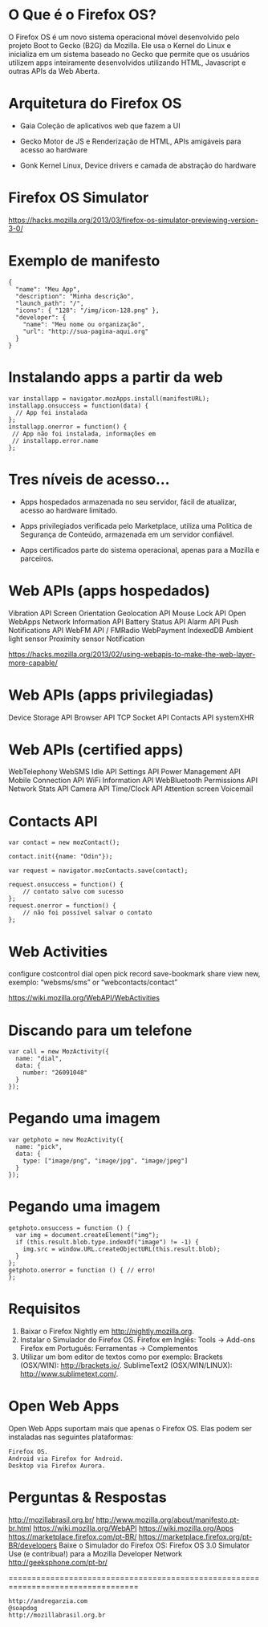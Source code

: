 
O Que é o Firefox OS?
==================================================================================

O Firefox OS é um novo sistema operacional móvel desenvolvido pelo projeto Boot to Gecko (B2G) da Mozilla. Ele usa o Kernel do Linux e inicializa em um sistema baseado no Gecko que permite que os usuários utilizem apps inteiramente desenvolvidos utilizando HTML, Javascript e outras APIs da Web Aberta.


Arquitetura do Firefox OS
==================================================================================

- Gaia
Coleção de aplicativos web que fazem a UI

- Gecko
Motor de JS e Renderização de HTML, APIs amigáveis para acesso ao hardware

- Gonk
Kernel Linux, Device drivers e camada de abstração do hardware


Firefox OS Simulator
==================================================================================

https://hacks.mozilla.org/2013/03/firefox-os-simulator-previewing-version-3-0/


Exemplo de manifesto
==================================================================================
```
{
  "name": "Meu App",
  "description": "Minha descrição",
  "launch_path": "/",
  "icons": { "128": "/img/icon-128.png" },
  "developer": {
    "name": "Meu nome ou organização",
    "url": "http://sua-pagina-aqui.org"
  }
}
```


Instalando apps a partir da web
==================================================================================

```
var installapp = navigator.mozApps.install(manifestURL);
installapp.onsuccess = function(data) {
  // App foi instalada
};
installapp.onerror = function() {
 // App não foi instalada, informações em 
 // installapp.error.name
};
```


Tres níveis de acesso…
==================================================================================

- Apps hospedados 
armazenada no seu servidor, fácil de atualizar, acesso ao hardware limitado.

- Apps privilegiados
verificada pelo Marketplace, utiliza uma Politica de Segurança de Conteúdo, armazenada em um servidor confiável.

- Apps certificados
parte do sistema operacional, apenas para a Mozilla e parceiros.


Web APIs (apps hospedados)
==================================================================================

Vibration API
Screen Orientation
Geolocation API
Mouse Lock API
Open WebApps
Network Information API
Battery Status API
Alarm API
Push Notifications API
WebFM API / FMRadio
WebPayment
IndexedDB
Ambient light sensor
Proximity sensor
Notification

https://hacks.mozilla.org/2013/02/using-webapis-to-make-the-web-layer-more-capable/


Web APIs (apps privilegiadas)
==================================================================================

Device Storage API
Browser API
TCP Socket API
Contacts API
systemXHR


Web APIs (certified apps)
==================================================================================

WebTelephony
WebSMS
Idle API
Settings API
Power Management API
Mobile Connection API
WiFi Information API
WebBluetooth
Permissions API
Network Stats API
Camera API
Time/Clock API
Attention screen
Voicemail


Contacts API
==================================================================================

```
var contact = new mozContact();

contact.init({name: "Odin"});

var request = navigator.mozContacts.save(contact);

request.onsuccess = function() {
	// contato salvo com sucesso
};
request.onerror = function() {
	// não foi possível salvar o contato
};
```


Web Activities
==================================================================================

configure
costcontrol
dial
open
pick
record
save-bookmark
share
view
new, exemplo: “websms/sms” or “webcontacts/contact”

https://wiki.mozilla.org/WebAPI/WebActivities


Discando para um telefone
==================================================================================

```
var call = new MozActivity({
  name: "dial",
  data: {
    number: "26091048"
  }
});
```


Pegando uma imagem
==================================================================================

```
var getphoto = new MozActivity({
  name: "pick",
  data: {
    type: ["image/png", "image/jpg", "image/jpeg"]
  }
});
```


Pegando uma imagem
==================================================================================

```
getphoto.onsuccess = function () {
  var img = document.createElement("img");
  if (this.result.blob.type.indexOf("image") != -1) {
    img.src = window.URL.createObjectURL(this.result.blob);
  }
};
getphoto.onerror = function () { // erro!
};
```


Requisitos
==================================================================================

1. Baixar o Firefox Nightly em http://nightly.mozilla.org.
2. Instalar o Simulador do Firefox OS.
	Firefox em Inglês: Tools → Add-ons
	Firefox em Português: Ferramentas → Complementos
3. Utilizar um bom editor de textos como por exemplo:
	Brackets (OSX/WIN): http://brackets.io/.
	SublimeText2 (OSX/WIN/LINUX): http://www.sublimetext.com/.


Open Web Apps
==================================================================================

Open Web Apps suportam mais que apenas o Firefox OS. Elas podem ser instaladas nas seguintes plataformas:

    Firefox OS.
    Android via Firefox for Android.
    Desktop via Firefox Aurora.

Perguntas & Respostas
==================================================================================

http://mozillabrasil.org.br/
http://www.mozilla.org/about/manifesto.pt-br.html
https://wiki.mozilla.org/WebAPI
https://wiki.mozilla.org/Apps
https://marketplace.firefox.com/pt-BR/
https://marketplace.firefox.org/pt-BR/developers
Baixe o Simulador do Firefox OS: Firefox OS 3.0 Simulator
Use (e contribua!) para a Mozilla Developer Network
http://geeksphone.com/pt-br/


==================================================================================

    http://andregarzia.com
    @soapdog
    http://mozillabrasil.org.br

